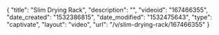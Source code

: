 {
    "title": "Slim Drying Rack",
    "description": "",
    "videoid": "167466355",
    "date_created": "1532386815",
    "date_modified": "1532475643",
    "type": "captivate",
    "layout": "video",
    "url": "\/v\/slim-drying-rack\/167466355"
}